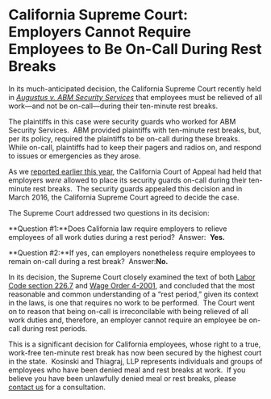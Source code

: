 # California Supreme Court:  Employers Cannot Require Employees to Be On-Call During Rest Breaks

In its much-anticipated decision, the California Supreme Court recently held in [_Augustus v. ABM Security Services_](http://www.courts.ca.gov/opinions/documents/S224853.PDF) that employees must be relieved of all work—and not be on-call—during their ten-minute rest breaks.

The plaintiffs in this case were security guards who worked for ABM Security Services.  ABM provided plaintiffs with ten-minute rest breaks, but, per its policy, required the plaintiffs to be on-call during these breaks.  While on-call, plaintiffs had to keep their pagers and radios on, and respond to issues or emergencies as they arose.

As we [reported earlier this year](/blog?tag=Augustus%20v.%20ABM%20Security%20Services), the California Court of Appeal had held that employers _were_ allowed to place its security guards on-call during their ten-minute rest breaks.  The security guards appealed this decision and in March 2016, the California Supreme Court agreed to decide the case.

The Supreme Court addressed two questions in its decision:

**Question #1:**Does California law require employers to relieve employees of all work duties during a rest period?  Answer:  **Yes.**

**Question #2:**If yes, can employers nonetheless require employees to remain on-call during a rest break?  Answer:**No.**

In its decision, the Supreme Court closely examined the text of both [Labor Code section 226.7](http://leginfo.legislature.ca.gov/faces/codes_displaySection.xhtml?lawCode=LAB&sectionNum=226.7.) and [Wage Order 4-2001](https://www.dir.ca.gov/IWC/IWCArticle4.pdf), and concluded that the most reasonable and common understanding of a “rest period,” given its context in the laws, is one that requires no work to be performed.  The Court went on to reason that being on-call is irreconcilable with being relieved of all work duties and, therefore, an employer cannot require an employee be on-call during rest periods.

This is a significant decision for California employees, whose right to a true, work-free ten-minute rest break has now been secured by the highest court in the state.  Kosinski and Thiagraj, LLP represents individuals and groups of employees who have been denied meal and rest breaks at work.  If you believe you have been unlawfully denied meal or rest breaks, please [contact us](/contact-us) for a consultation.